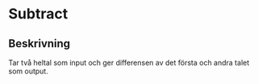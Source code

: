 # Subtract

## Beskrivning

Tar två heltal som input och ger differensen av det första och andra talet som output.
